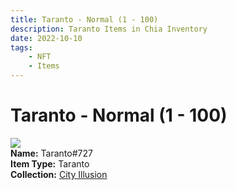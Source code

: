 ```yaml
---
title: Taranto - Normal (1 - 100)
description: Taranto Items in Chia Inventory
date: 2022-10-10
tags:
    - NFT
    - Items
---
```


# Taranto - Normal (1 - 100)
<div class="item_thumbnail">
<img loading="lazy" src="https://j4gxl26iur543pmf6zq4znfgr5fakzhgevdhvk53e2fov4do.arweave.net/Tw1168ik-e829hf-ZhzLSmj0oFZOYlRnqruyaK6vBus"><br/>
<div><strong>Name:</strong> Taranto#727</div>
<div><strong>Item Type:</strong> Taranto</div>
<div><strong>Collection:</strong> <a href="https://www.spacescan.io/xch/nft/collection/col1lend2dcn558km4wcwta4xnkfv3xpcmlp9kyt0m909emvfxechlyqdl5ndg">City Illusion</a></div>
</div>

